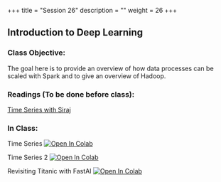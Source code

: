 +++
title = "Session 26"
description = ""
weight = 26
+++

## Introduction to Deep Learning

### Class Objective:
The goal here is to provide an overview of how data processes can be scaled with Spark and to give an overview of Hadoop.

### Readings (To be done before class):
[Time Series with Siraj](https://www.youtube.com/watch?v=d4Sn6ny_5LI)

### In Class:
Time Series
[![Open In Colab](https://colab.research.google.com/assets/colab-badge.svg)](https://colab.research.google.com/drive/1MrHgj7K4taggcKiBbaD63qvzN7NwGU-o)

Time Series 2
[![Open In Colab](https://colab.research.google.com/assets/colab-badge.svg)](https://colab.research.google.com/drive/1hUvfBFW_le2NWXoB3NQsq6DpGerx2W_1)

Revisiting Titanic with FastAI
[![Open In Colab](https://colab.research.google.com/assets/colab-badge.svg)](https://colab.research.google.com/github/rpi-techfundamentals/fall2018-materials/blob/master/12-deep-learning3/03-titanic-pytorch.ipynb)
